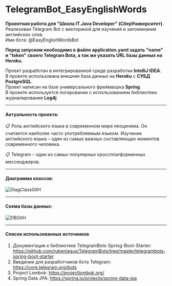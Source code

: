 # TelegramBot_EasyEnglishWords
**Проектная работа для "Школа IT.Java Developer" (СберУниверситет).**<br/>
Реализован Telegram Bot с викториной для изучения и запоминания английских слов.<br/>
Имя бота: @EasyEnglishWordsBot

**Перед запуском необходимо в файле application.yaml задать "name" и "token" своего Telegram Bota, а так же указать URL базы данных на Heroku.**<br/>

Проект разработан в интегрированной среде разработки **IntelliJ IDEA**.<br/> 
В проекте использована внешняя база данных на **Heroku** с **СУБД PostgreSQL**.<br/> 
Проект написан на базе универсального фреймворка **Spring**.<br/> 
В проекте используется логирование с использованием библиотеки журналирования **Log4j**<br/>
____
#### Актуальность проекта:<br/>
📋 Роль английского языка в современном мире неоценима. Он считается наиболее часто употребляемым языком. Изучение английского языка – один из самых важных составляющих моментов современного человека. <br/>

📋 Telegram – один из самых популярных кроссплатформенных мессенджеров. <br/>
____
#### Диаграмма классов: <br/>
![DiagClassGitH](https://user-images.githubusercontent.com/81458927/123460727-c04bea00-d5f0-11eb-9eb4-d2e94b63467d.png)
____
#### Схема базы данных: <br/>
![DBGitH](https://user-images.githubusercontent.com/81458927/123460296-15d3c700-d5f0-11eb-8fd6-ae003cd68721.png)
____
#### Список использованных источников <br/>
1. Документация к библиотеке TelegramBots-Spring-Boot-Starter: https://github.com/rubenlagus/TelegramBots/tree/master/telegrambots-spring-boot-starter <br/>
2. Введение для разработчиков бота Telegram: https://core.telegram.org/bots <br/>
3. Project Lombok: https://projectlombok.org/ <br/>
4. Spring Data JPA: https://spring.io/projects/spring-data-jpa
